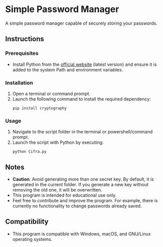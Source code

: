 # Simple Password Manager

A simple password manager capable of securely storing your passwords.

## Instructions

### Prerequisites
- Install Python from the [official website](https://www.python.org/) (latest version) and ensure it is added to the system Path and environment variables.

### Installation
1. Open a terminal or command prompt.
2. Launch the following command to install the required dependency:
    ```
    pip install cryptography
    ```

### Usage
1. Navigate to the script folder in the terminal or powershell/command prompt.
2. Launch the script with Python by executing:
    ```
    python Cifra.py
    ```

## Notes
- **Caution**: Avoid generating more than one secret key. By default, it is generated in the current folder. If you generate a new key without removing the old one, it will be overwritten.
- This program is intended for educational use only.
- Feel free to contribute and improve the program. For example, there is currently no functionality to change passwords already saved.

## Compatibility
- This program is compatible with Windows, macOS, and GNU/Linux operating systems.
